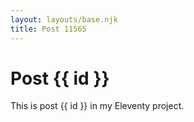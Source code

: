 ```yaml
---
layout: layouts/base.njk
title: Post 11565
---
```


# Post {{ id }}

This is post {{ id }} in my Eleventy project.
